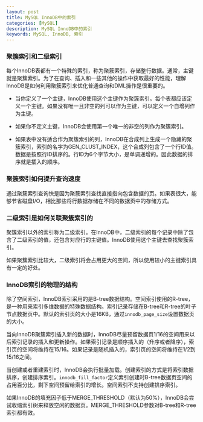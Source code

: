 ```yaml
---
layout: post
title: MySQL InnoDB中的索引
categories: [MySQL]
description: MySQL InnoDB中的索引
keywords: MySQL, InnoDB, 索引
---
```


### 聚簇索引和二级索引

每个InnoDB表都有一个特殊的索引，称为聚簇索引，存储整行数据。通常，主键就是聚簇索引。为了在查询、插入和一些其他的操作中获取最好的性能，理解InnoDB是如何利用聚簇索引来优化普通查询和DML操作是很重要的。

- 当你定义了一个主键，InnoDB使用这个主键作为聚簇索引。每个表都应该定义一个主键。如果没有唯一且非空的列可以作为主键，可以定义一个自增列作为主键。

- 如果你不定义主键，InnoDB会使用第一个唯一的非空的列作为聚簇索引。
- 如果表中没有适合作为聚簇索引的列，InnoDB在合成列上生成一个隐藏的聚簇索引，索引的名字为GEN_CLUST_INDEX，这个合成列包含了一个行ID值。数据是按照行ID排序的。行ID为6个字节大小，是单调递增的。因此数据的排序就是插入的顺序。

### 聚簇索引如何提升查询速度

通过聚簇索引查询快是因为聚簇索引查找直接指向包含数据的页。如果表很大，能够节省磁盘I/O，相比那些将行数据存储在不同的数据页中的存储方式。

### 二级索引是如何关联聚簇索引的

聚簇索引以外的索引称为二级索引。在InnoDB中，二级索引的每个记录中除了包含了二级索引的值，还包含对应行的主键值。InnoDB使用这个主键去查找聚簇索引。

如果聚簇索引比较大，二级索引将会占用更大的空间，所以使用较小的主键索引具有一定的好处。

### InnoDB索引的物理的结构

除了空间索引，InnoDB索引采用的是B-tree数据结构。空间索引使用的R-tree，是一种用来索引多维数据的特殊数据结构。索引记录存储在B-tree和R-tree的叶子节点数据页中。默认的索引页的大小是16KB，通过`innodb_page_size`设置数据页的大小。

当向InnoDB聚簇索引插入新的数据时，InnoDB尽量预留数据页1/16的空间用来以后索引记录的插入和更新操作。如果索引记录是顺序插入的（升序或者降序），索引页的空间将维持在15/16。如果记录是随机插入的，索引页的空间将维持在1/2到15/16之间。

当创建或者重建索引时，InnoDB会执行批量加载。创建索引的方式是将索引数据排序，创建排序索引。`innodb_fill_factor`定义索引创建时B-tree数据页空间的占用百分比，剩下空间预留给索引的增长。空间索引不支持创建排序索引。

如果InnoDB的填充因子低于MERGE_THRESHOLD（默认为50%），InnoDB会尝试收缩索引树来释放空闲的数据页。MERGE_THRESHOLD参数对B-tree和R-tree索引都有效。